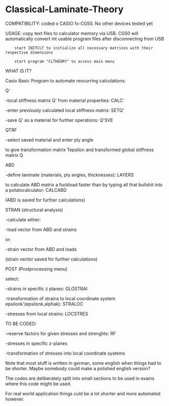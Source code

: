 # Classical-Laminate-Theory

COMPATIBILITY: coded o CASIO fx-CG50. No other devices tested yet

USAGE:  copy text files to calculator memory via USB. CG50 will automatically convert int usable program files after disconnecting from USB

        start INITCLT to initialize all necessary matrices with their respective dimensions
        
        start program "CLTHEORY" to access main menu


WHAT IS IT?

Casio Basic Program to automate reocurring calculations:



Q'

-local stiffness matrix Q' from material properties: CALC'

-enter previously calculated local stiffness matrix: SETQ'

-save Q' as a material for further operations: Q'SVE



QTRF

-select saved material and enter ply angle

to give transformation matrix Tepsilon and transformed global stiffness matrix Q



ABD

-define laminate (materials, ply angles, thicknesses): LAYERS

to calculate ABD matrix a fuckload faster than by typing all that bullshit into a potatocalculator: CALCABD

(ABD is saved for further calculations)



STRAN (structural analysis)

-calculate either:

  -load vector from ABD and strains
  
 or:
 
  -strain vector from ABD and loads
  
(strain vector saved for further calculations)




POST (Postprocessing menu)

   select:
   
   -strains in specific z planes: GLOSTRAI
   
   -transformation of strains to local coordinate system epsilonk'(epsilonk,alphak): STRALOC
   
   -stresses from local strains: LOCSTRES



   TO BE CODED:
   
   -reserve factors for given stresses and strenghts: RF
   
   -stresses in specific z-planes
   
   -transformation of stresses into local coordinate systems




Note that most stuff is written in german, some english when things had to be shorter. Maybe somebody could make a polished english version?

The codes are deliberately split into small sections to be used in exams where this code might be used.

For real world application things culd be a lot shorter and more automated however.
